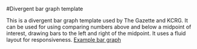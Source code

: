 #Divergent bar graph template

This is a divergent bar graph template used by The Gazette and KCRG. It can be used for using comparing numbers above and below a midpoint of interest, drawing bars to the left and right of the midpoint. It uses a fluid layout for responsiveness.
[Example bar graph](http://thegazette.com/subject/news/doing-their-part-20140914#divergentbargraph)
